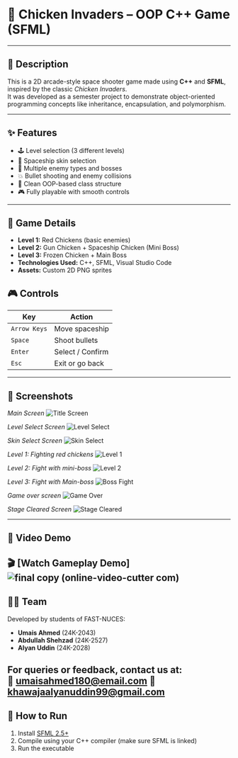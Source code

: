 # 🐔 Chicken Invaders – OOP C++ Game (SFML)

---

## 📄 Description
This is a 2D arcade-style space shooter game made using **C++** and **SFML**, inspired by the classic *Chicken Invaders*.  
It was developed as a semester project to demonstrate object-oriented programming concepts like inheritance, encapsulation, and polymorphism.

---

## ✨ Features
- 🕹️ Level selection (3 different levels)
- 🚀 Spaceship skin selection
- 🐔 Multiple enemy types and bosses
- 💥 Bullet shooting and enemy collisions
- 🧠 Clean OOP-based class structure
- 🎮 Fully playable with smooth controls

---

## 🧾 Game Details
- **Level 1:** Red Chickens (basic enemies)  
- **Level 2:** Gun Chicken + Spaceship Chicken (Mini Boss)  
- **Level 3:** Frozen Chicken + Main Boss  
- **Technologies Used:** C++, SFML, Visual Studio Code  
- **Assets:** Custom 2D PNG sprites



## 🎮 Controls
| Key          | Action           |
|--------------|------------------|
| `Arrow Keys` | Move spaceship   |
| `Space`      | Shoot bullets    |
| `Enter`      | Select / Confirm |
| `Esc`        | Exit or go back  |

---

## 📸 Screenshots  
*Main Screen*
![Title Screen](https://github.com/user-attachments/assets/f3f0923d-8409-4b9b-b638-1da1f2170c8d)

*Level Select Screen*
![Level Select](https://github.com/user-attachments/assets/bb69659f-e0f6-4d55-8174-810626f72afb)

*Skin Select Screen*
![Skin Select](https://github.com/user-attachments/assets/cac0dd09-6a59-4213-b52d-9ba540fbb013)

*Level 1: Fighting red chickens*
![Level 1](https://github.com/user-attachments/assets/345186b7-7707-4392-bd82-4a1c304863c3)

*Level 2: Fight with mini-boss*
![Level 2](https://github.com/user-attachments/assets/d44c198f-8aa4-403e-b583-fa2075c6b791)

*Level 3: Fight with Main-boss*
![Boss Fight](https://github.com/user-attachments/assets/0ea6c143-8b44-436e-996e-476c3f7c9e2d)

*Game over screen*
![Game Over](https://github.com/user-attachments/assets/490c8472-0161-45cd-a8b1-f6b0a8175641)

*Stage Cleared Screen*
![Stage Cleared](https://github.com/user-attachments/assets/1a8d0263-953b-46ff-a7d1-45a12d96d57e)

---

## 🎥 Video Demo

🎬 [Watch Gameplay Demo]![final copy (online-video-cutter com)](https://github.com/user-attachments/assets/6b43cd3b-0609-4d7c-8279-42b9cfc96f29)
---

## 👨‍💻 Team 
Developed by students of FAST-NUCES:

- **Umais Ahmed** (24K-2043)  
- **Abdullah Shehzad** (24K-2527)  
- **Alyan Uddin** (24K-2028)

For queries or feedback, contact us at:  
📧 umaisahmed180@email.com
📧 khawajaalyanuddin99@gmail.com
---

## 📁 How to Run
1. Install [SFML 2.5+](https://www.sfml-dev.org/)
2. Compile using your C++ compiler (make sure SFML is linked)
3. Run the executable



